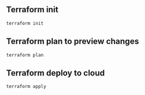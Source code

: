 ## Terraform init

`terraform init`

## Terraform plan to preview changes

`terraform plan`

## Terraform deploy to cloud

`terraform apply`
